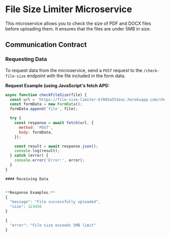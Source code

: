 # File Size Limiter Microservice

This microservice allows you to check the size of PDF and DOCX files before uploading them. It ensures that the files are under 5MB in size.

## Communication Contract

### Requesting Data

To request data from the microservice, send a `POST` request to the `/check-file-size` endpoint with the file included in the form data.


**Request Example (using JavaScript's fetch API):**

```javascript
async function checkFileSize(file) {
  const url = 'https://file-size-limiter-67005a553eac.herokuapp.com/check-file-size';
  const formData = new FormData();
  formData.append('file', file);

  try {
    const response = await fetch(url, {
      method: 'POST',
      body: formData,
    });

    const result = await response.json();
    console.log(result);
  } catch (error) {
    console.error('Error:', error);
  }
}

#### Receiving Data


**Response Examples:**
{
  "message": "File successfully uploaded",
  "size": 123456
}

{
  "error": "File size exceeds 5MB limit"
}
